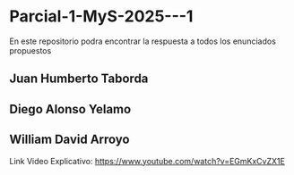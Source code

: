 ﻿# Parcial-1-MyS-2025---1
En este repositorio podra encontrar la respuesta a todos los enunciados propuestos

## Juan Humberto Taborda 
## Diego Alonso Yelamo
## William David Arroyo

Link Video Explicativo: https://www.youtube.com/watch?v=EGmKxCvZX1E 
